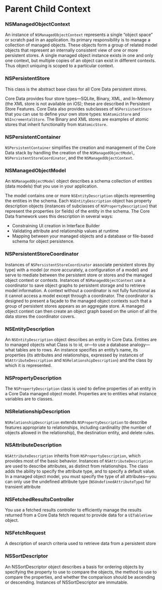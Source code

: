 # Parent Child Context




### NSManagedObjectContext

An instance of `NSManagedObjectContext` represents a single “object space” or
scratch pad in an application. Its primary responsibility is to manage a
collection of managed objects. These objects form a group of related model
objects that represent an internally consistent view of one or more persistent
stores. A single managed object instance exists in one and only one context,
but multiple copies of an object can exist in different contexts. Thus object
uniquing is scoped to a particular context.

### NSPersistentStore

This class is the abstract base class for all Core Data persistent stores.

Core Data provides four store types—SQLite, Binary, XML, and In-Memory (the XML
store is not available on iOS); these are described in Persistent Store
Features. Core Data also provides subclasses of `NSPersistentStore` that you
can use to define your own store types: `NSAtomicStore` and
`NSIncrementalStore`. The Binary and XML stores are examples of atomic stores
that inherit functionality from `NSAtomicStore`.

### NSPersistentContainer

`NSPersistentContainer` simplifies the creation and management of the Core Data
stack by handling the creation of the `NSManagedObjectModel`,
`NSPersistentStoreCoordinator`, and the `NSManagedObjectContext`.

### NSManagedObjectModel

An `NSManagedObjectModel` object describes a schema collection of entities
(data models) that you use in your application.

The model contains one or more `NSEntityDescription` objects representing the
entities in the schema. Each `NSEntityDescription` object has property
description objects (instances of subclasses of `NSPropertyDescription`) that
represent the properties (or fields) of the entity in the schema. The Core Data
framework uses this description in several ways:

* Constraining UI creation in Interface Builder
* Validating attribute and relationship values at runtime
* Mapping between your managed objects and a database or file-based schema for
  object persistence.

### NSPersistentStoreCoordinator

Instances of `NSPersistentStoreCoordinator` associate persistent stores (by
type) with a model (or more accurately, a configuration of a model) and serve
to mediate between the persistent store or stores and the managed object
context or contexts. Instances of `NSManagedObjectContext` use a coordinator to
save object graphs to persistent storage and to retrieve model information. A
context without a coordinator is not fully functional as it cannot access a
model except through a coordinator. The coordinator is designed to present a
façade to the managed object contexts such that a group of persistent stores
appears as an aggregate store. A managed object context can then create an
object graph based on the union of all the data stores the coordinator covers.

### NSEntityDescription

An `NSEntityDescription` object describes an entity in Core Data. Entities are
to managed objects what Class is to id, or—to use a database analogy—what
tables are to rows. An instance specifies an entity’s name, its properties (its
attributes and relationships, expressed by instances of
`NSAttributeDescription` and `NSRelationshipDescription`) and the class by
which it is represented.

### NSPropertyDescription

The `NSPropertyDescription` class is used to define properties of an entity in
a Core Data managed object model. Properties are to entities what instance
variables are to classes.

### NSRelationshipDescription

`NSRelationshipDescription` extends `NSPropertyDescription` to describe
features appropriate to relationships, including cardinality (the number of
objects allowed in the relationship), the destination entity, and delete rules.

### NSAttributeDescription

`NSAttributeDescription` inherits from `NSPropertyDescription`, which provides
most of the basic behavior. Instances of `NSAttributeDescription` are used to
describe attributes, as distinct from relationships. The class adds the ability
to specify the attribute type, and to specify a default value. In a managed
object model, you must specify the type of all attributes—you can only use the
undefined attribute type (`NSUndefinedAttributeType`) for transient attribute

### NSFetchedResultsController

You use a fetched results controller to efficiently manage the results returned
from a Core Data fetch request to provide data for a `UITableView` object.

### NSFetchRequest

A description of search criteria used to retrieve data from a persistent store

### NSSortDescriptor

An NSSortDescriptor object describes a basis for ordering objects by specifying
the property to use to compare the objects, the method to use to compare the
properties, and whether the comparison should be ascending or descending.
Instances of NSSortDescriptor are immutable.
